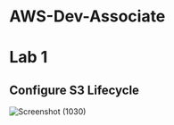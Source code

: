 # AWS-Dev-Associate

# Lab 1 
## Configure S3 Lifecycle
![Screenshot (1030)](https://github.com/network-charles/AWS-Dev-Associate/assets/30233365/e548688d-44ab-4452-8ca5-b2cb7083df5b)
